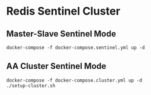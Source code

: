 # Redis Sentinel Cluster
## Master-Slave Sentinel Mode
```shell
docker-compose -f docker-compose.sentinel.yml up -d
```

## AA Cluster Sentinel Mode
```shell
docker-compose -f docker-compose.cluster.yml up -d
./setup-cluster.sh
```